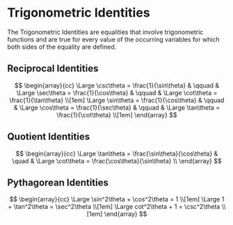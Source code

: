 # Trigonometric Identities

The Trigonometric Identities are equalities that involve trigonometric functions and are true for every value of the occurring variables for which both sides of the equality are defined.

## Reciprocal Identities

$$ 
\begin{array}{cc} 
\Large \csc\theta = \frac{1}{\sin\theta} & \qquad & \Large \sec\theta = \frac{1}{\cos\theta} & \qquad & \Large \cot\theta = \frac{1}{\tan\theta} \\[1em]
\Large \sin\theta = \frac{1}{\cos\theta} & \qquad & \Large \cos\theta = \frac{1}{\sec\theta} & \qquad & \Large \tan\theta = \frac{1}{\cot\theta} \\[1em]
\end{array}
$$

## Quotient Identities

$$ 
\begin{array}{cc}
\Large \tan\theta = \frac{\sin\theta}{\cos\theta} & \quad & \Large \cot\theta = \frac{\cos\theta}{\sin\theta} \\
\end{array}
$$

## Pythagorean Identities

$$ 
\begin{array}{cc}
\Large \sin^2\theta + \cos^2\theta = 1 \\[1em]
\Large 1 + \tan^2\theta = \sec^2\theta \\[1em]
\Large cot^2\theta + 1 = \csc^2\theta \\[1em]
\end{array}
$$
